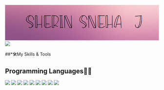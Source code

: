 <img src = "https://github.com/Sherin-Sneha/Sherin-Sneha/blob/main/Header.png" />
<a href="https://git.io/typing-svg">
  <img src ="https://readme-typing-svg.herokuapp.com?font=Poiret+One&color=%238F3E96FC&size=40&vCenter=true&width=550&height=82&lines=Budding+Developer+%2C+Designer;Welcome+to+my+profile+!!" />
</a>
  
##*🛠️My Skills & Tools
<h2>Programming Languages👩‍💻</h2>
<p>
<img src="https://img.shields.io/badge/Python-3776AB?style=for-the-badge&logo=python&logoColor=white" />
<img src="https://img.shields.io/badge/HTML5-E34F26?style=for-the-badge&logo=html5&logoColor=white" />
<img src="https://img.shields.io/badge/CSS3-1572B6?style=for-the-badge&logo=css3&logoColor=white" />
<img src="https://img.shields.io/badge/JavaScript-323330?style=for-the-badge&logo=javascript&logoColor=F7DF1E"/>
<img src="https://img.shields.io/badge/C-00599C?style=for-the-badge&logo=c&logoColor=white"/>
<img src="https://img.shields.io/badge/Java-ED8B00?style=for-the-badge&logo=java&logoColor=white"/>
<img src="https://img.shields.io/badge/PHP-777BB4?style=for-the-badge&logo=php&logoColor=white"/>
<img src="https://img.shields.io/badge/Dart-0175C2?style=for-the-badge&logo=dart&logoColor=white"/>
<img src="https://img.shields.io/badge/Sass-CC6699?style=for-the-badge&logo=sass&logoColor=white"/>
</p>
